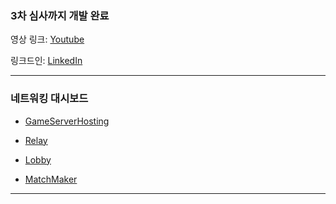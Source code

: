 ### 3차 심사까지 개발 완료

영상 링크: [Youtube](https://youtu.be/5xdDs5nPkOY?si=pKD8LgQs8rki0LJh)

링크드인: [LinkedIn](https://www.linkedin.com/posts/envybros_nomads-planet-v020-activity-7110435447595565056-Ymk7?utm_source=share&utm_medium=member_desktop)

---

### 네트워킹 대시보드

- [GameServerHosting](https://dashboard.unity3d.com/gaming/organizations/14568578602331/projects/3970b027-88bf-4b45-b620-e91d3125aa28/environments/92b1e2da-7654-4c25-ab83-99e43668a33e/multiplay/builds)

- [Relay](https://dashboard.unity3d.com/gaming/organizations/14568578602331/projects/3970b027-88bf-4b45-b620-e91d3125aa28/environments/92b1e2da-7654-4c25-ab83-99e43668a33e/relay/overview)

- [Lobby](https://dashboard.unity3d.com/gaming/organizations/14568578602331/projects/3970b027-88bf-4b45-b620-e91d3125aa28/environments/92b1e2da-7654-4c25-ab83-99e43668a33e/lobby/overview)

- [MatchMaker](https://dashboard.unity3d.com/gaming/organizations/14568578602331/projects/3970b027-88bf-4b45-b620-e91d3125aa28/environments/92b1e2da-7654-4c25-ab83-99e43668a33e/matchmaker/overview?poolFilter=ALL&queueFilter=ALL&timeFrameFilter=10080)

---
